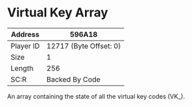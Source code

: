 #  Virtual Key Array
Address   | 596A18
----------|-------------
Player ID | 12717 (Byte Offset: 0)
Size 	  | 1
Length 	  | 256
SC:R      | Backed By Code

An array containing the state of all the virtual key codes (VK_).
